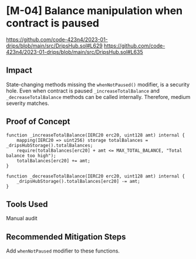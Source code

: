 # [M-04] Balance manipulation when contract is paused

https://github.com/code-423n4/2023-01-drips/blob/main/src/DripsHub.sol#L629
https://github.com/code-423n4/2023-01-drips/blob/main/src/DripsHub.sol#L635

## Impact

State-changing methods missing the `whenNotPaused()` modifier, is a security hole. Even when contract is paused `_increaseTotalBalance` and `_decreaseTotalBalance` methods can be called internally. Therefore, medium severity matches.

## Proof of Concept

```solidity
function _increaseTotalBalance(IERC20 erc20, uint128 amt) internal {
    mapping(IERC20 => uint256) storage totalBalances = _dripsHubStorage().totalBalances;
    require(totalBalances[erc20] + amt <= MAX_TOTAL_BALANCE, "Total balance too high");
    totalBalances[erc20] += amt;
}

function _decreaseTotalBalance(IERC20 erc20, uint128 amt) internal {
    _dripsHubStorage().totalBalances[erc20] -= amt;
}
```

## Tools Used

Manual audit

## Recommended Mitigation Steps

Add `whenNotPaused` modifier to these functions.
